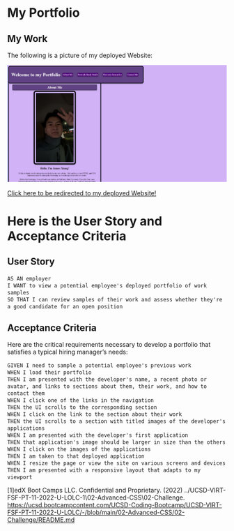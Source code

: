 # My Portfolio

## My Work

The following is a picture of my deployed Website: 

![My Deployed Website](https://raw.githubusercontent.com/jamesxiong45/Bootcamp-Challenge-2/main/images/Website.JPG)

<a href="https://jamesxiong45.github.io/Bootcamp-Challenge-2/" target="_blank">Click here to be redirected to my deployed Website!</a>

# Here is the User Story and Acceptance Criteria

## User Story

```
AS AN employer
I WANT to view a potential employee's deployed portfolio of work samples
SO THAT I can review samples of their work and assess whether they're a good candidate for an open position
```


## Acceptance Criteria

Here are the critical requirements necessary to develop a portfolio that satisfies a typical hiring manager’s needs:

```
GIVEN I need to sample a potential employee's previous work
WHEN I load their portfolio
THEN I am presented with the developer's name, a recent photo or avatar, and links to sections about them, their work, and how to contact them
WHEN I click one of the links in the navigation
THEN the UI scrolls to the corresponding section
WHEN I click on the link to the section about their work
THEN the UI scrolls to a section with titled images of the developer's applications
WHEN I am presented with the developer's first application
THEN that application's image should be larger in size than the others
WHEN I click on the images of the applications
THEN I am taken to that deployed application
WHEN I resize the page or view the site on various screens and devices
THEN I am presented with a responsive layout that adapts to my viewport
```
[1]edX Boot Camps LLC. Confidential and Proprietary. (2022) ../UCSD-VIRT-FSF-PT-11-2022-U-LOLC-1\02-Advanced-CSS\02-Challenge. https://ucsd.bootcampcontent.com/UCSD-Coding-Bootcamp/UCSD-VIRT-FSF-PT-11-2022-U-LOLC/-/blob/main/02-Advanced-CSS/02-Challenge/README.md
